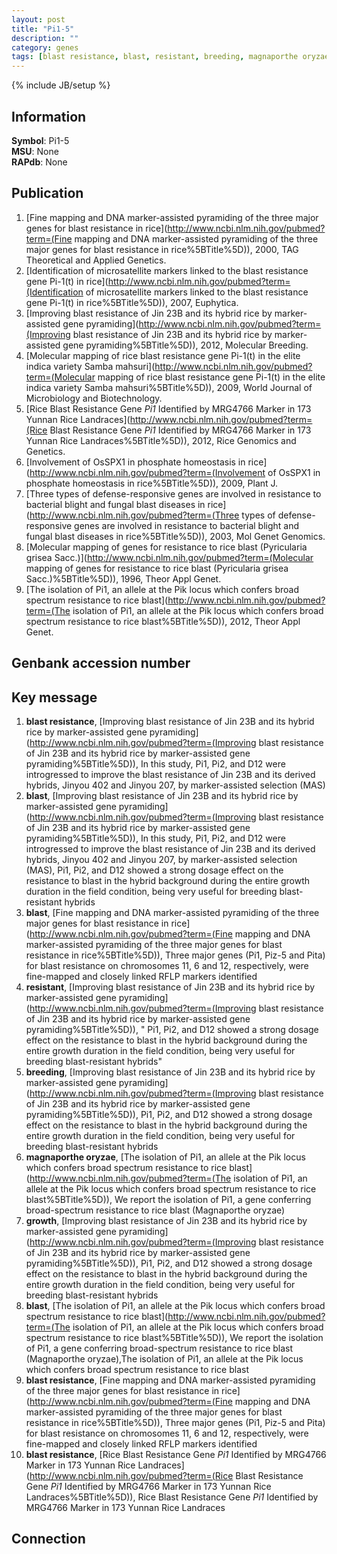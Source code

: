 ```yaml
---
layout: post
title: "Pi1-5"
description: ""
category: genes
tags: [blast resistance, blast, resistant, breeding, magnaporthe oryzae, growth]
---
```

{% include JB/setup %}

## Information
__Symbol__: Pi1-5  
__MSU__: None  
__RAPdb__: None  

## Publication
1. [Fine mapping and DNA marker-assisted pyramiding of the three major genes for blast resistance in rice](http://www.ncbi.nlm.nih.gov/pubmed?term=(Fine mapping and DNA marker-assisted pyramiding of the three major genes for blast resistance in rice%5BTitle%5D)), 2000, TAG Theoretical and Applied Genetics.
2. [Identification of microsatellite markers linked to the blast resistance gene Pi-1(t) in rice](http://www.ncbi.nlm.nih.gov/pubmed?term=(Identification of microsatellite markers linked to the blast resistance gene Pi-1(t) in rice%5BTitle%5D)), 2007, Euphytica.
3. [Improving blast resistance of Jin 23B and its hybrid rice by marker-assisted gene pyramiding](http://www.ncbi.nlm.nih.gov/pubmed?term=(Improving blast resistance of Jin 23B and its hybrid rice by marker-assisted gene pyramiding%5BTitle%5D)), 2012, Molecular Breeding.
4. [Molecular mapping of rice blast resistance gene Pi-1(t) in the elite indica variety Samba mahsuri](http://www.ncbi.nlm.nih.gov/pubmed?term=(Molecular mapping of rice blast resistance gene Pi-1(t) in the elite indica variety Samba mahsuri%5BTitle%5D)), 2009, World Journal of Microbiology and Biotechnology.
5. [Rice Blast Resistance Gene <i>Pi1</i> Identified by MRG4766 Marker in 173 Yunnan Rice Landraces](http://www.ncbi.nlm.nih.gov/pubmed?term=(Rice Blast Resistance Gene <i>Pi1</i> Identified by MRG4766 Marker in 173 Yunnan Rice Landraces%5BTitle%5D)), 2012, Rice Genomics and Genetics.
6. [Involvement of OsSPX1 in phosphate homeostasis in rice](http://www.ncbi.nlm.nih.gov/pubmed?term=(Involvement of OsSPX1 in phosphate homeostasis in rice%5BTitle%5D)), 2009, Plant J.
7. [Three types of defense-responsive genes are involved in resistance to bacterial blight and fungal blast diseases in rice](http://www.ncbi.nlm.nih.gov/pubmed?term=(Three types of defense-responsive genes are involved in resistance to bacterial blight and fungal blast diseases in rice%5BTitle%5D)), 2003, Mol Genet Genomics.
8. [Molecular mapping of genes for resistance to rice blast (Pyricularia grisea Sacc.)](http://www.ncbi.nlm.nih.gov/pubmed?term=(Molecular mapping of genes for resistance to rice blast (Pyricularia grisea Sacc.)%5BTitle%5D)), 1996, Theor Appl Genet.
9. [The isolation of Pi1, an allele at the Pik locus which confers broad spectrum resistance to rice blast](http://www.ncbi.nlm.nih.gov/pubmed?term=(The isolation of Pi1, an allele at the Pik locus which confers broad spectrum resistance to rice blast%5BTitle%5D)), 2012, Theor Appl Genet.

## Genbank accession number

## Key message
1. __blast resistance__, [Improving blast resistance of Jin 23B and its hybrid rice by marker-assisted gene pyramiding](http://www.ncbi.nlm.nih.gov/pubmed?term=(Improving blast resistance of Jin 23B and its hybrid rice by marker-assisted gene pyramiding%5BTitle%5D)),  In this study, Pi1, Pi2, and D12 were introgressed to improve the blast resistance of Jin 23B and its derived hybrids, Jinyou 402 and Jinyou 207, by marker-assisted selection (MAS)
2. __blast__, [Improving blast resistance of Jin 23B and its hybrid rice by marker-assisted gene pyramiding](http://www.ncbi.nlm.nih.gov/pubmed?term=(Improving blast resistance of Jin 23B and its hybrid rice by marker-assisted gene pyramiding%5BTitle%5D)),  In this study, Pi1, Pi2, and D12 were introgressed to improve the blast resistance of Jin 23B and its derived hybrids, Jinyou 402 and Jinyou 207, by marker-assisted selection (MAS), Pi1, Pi2, and D12 showed a strong dosage effect on the resistance to blast in the hybrid background during the entire growth duration in the field condition, being very useful for breeding blast-resistant hybrids
3. __blast__, [Fine mapping and DNA marker-assisted pyramiding of the three major genes for blast resistance in rice](http://www.ncbi.nlm.nih.gov/pubmed?term=(Fine mapping and DNA marker-assisted pyramiding of the three major genes for blast resistance in rice%5BTitle%5D)), Three major genes (Pi1, Piz-5 and Pita) for blast resistance on chromosomes 11, 6 and 12, respectively, were fine-mapped and closely linked RFLP markers identified
4. __resistant__, [Improving blast resistance of Jin 23B and its hybrid rice by marker-assisted gene pyramiding](http://www.ncbi.nlm.nih.gov/pubmed?term=(Improving blast resistance of Jin 23B and its hybrid rice by marker-assisted gene pyramiding%5BTitle%5D)), " Pi1, Pi2, and D12 showed a strong dosage effect on the resistance to blast in the hybrid background during the entire growth duration in the field condition, being very useful for breeding blast-resistant hybrids"
5. __breeding__, [Improving blast resistance of Jin 23B and its hybrid rice by marker-assisted gene pyramiding](http://www.ncbi.nlm.nih.gov/pubmed?term=(Improving blast resistance of Jin 23B and its hybrid rice by marker-assisted gene pyramiding%5BTitle%5D)),  Pi1, Pi2, and D12 showed a strong dosage effect on the resistance to blast in the hybrid background during the entire growth duration in the field condition, being very useful for breeding blast-resistant hybrids
6. __magnaporthe oryzae__, [The isolation of Pi1, an allele at the Pik locus which confers broad spectrum resistance to rice blast](http://www.ncbi.nlm.nih.gov/pubmed?term=(The isolation of Pi1, an allele at the Pik locus which confers broad spectrum resistance to rice blast%5BTitle%5D)), We report the isolation of Pi1, a gene conferring broad-spectrum resistance to rice blast (Magnaporthe oryzae)
7. __growth__, [Improving blast resistance of Jin 23B and its hybrid rice by marker-assisted gene pyramiding](http://www.ncbi.nlm.nih.gov/pubmed?term=(Improving blast resistance of Jin 23B and its hybrid rice by marker-assisted gene pyramiding%5BTitle%5D)),  Pi1, Pi2, and D12 showed a strong dosage effect on the resistance to blast in the hybrid background during the entire growth duration in the field condition, being very useful for breeding blast-resistant hybrids
8. __blast__, [The isolation of Pi1, an allele at the Pik locus which confers broad spectrum resistance to rice blast](http://www.ncbi.nlm.nih.gov/pubmed?term=(The isolation of Pi1, an allele at the Pik locus which confers broad spectrum resistance to rice blast%5BTitle%5D)), We report the isolation of Pi1, a gene conferring broad-spectrum resistance to rice blast (Magnaporthe oryzae),The isolation of Pi1, an allele at the Pik locus which confers broad spectrum resistance to rice blast
9. __blast resistance__, [Fine mapping and DNA marker-assisted pyramiding of the three major genes for blast resistance in rice](http://www.ncbi.nlm.nih.gov/pubmed?term=(Fine mapping and DNA marker-assisted pyramiding of the three major genes for blast resistance in rice%5BTitle%5D)), Three major genes (Pi1, Piz-5 and Pita) for blast resistance on chromosomes 11, 6 and 12, respectively, were fine-mapped and closely linked RFLP markers identified
10. __blast resistance__, [Rice Blast Resistance Gene <i>Pi1</i> Identified by MRG4766 Marker in 173 Yunnan Rice Landraces](http://www.ncbi.nlm.nih.gov/pubmed?term=(Rice Blast Resistance Gene <i>Pi1</i> Identified by MRG4766 Marker in 173 Yunnan Rice Landraces%5BTitle%5D)), Rice Blast Resistance Gene <i>Pi1</i> Identified by MRG4766 Marker in 173 Yunnan Rice Landraces

## Connection


